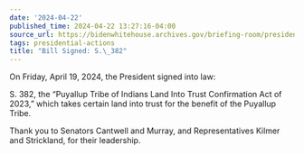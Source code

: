 ```yaml
---
date: '2024-04-22'
published_time: 2024-04-22 13:27:16-04:00
source_url: https://bidenwhitehouse.archives.gov/briefing-room/presidential-actions/2024/04/22/bill-signed-s-382/
tags: presidential-actions
title: "Bill Signed: S.\_382"
---
```

 
On Friday, April 19, 2024, the President signed into law:

S. 382, the “Puyallup Tribe of Indians Land Into Trust Confirmation Act
of 2023,” which takes certain land into trust for the benefit of the
Puyallup Tribe.

Thank you to Senators Cantwell and Murray, and Representatives Kilmer
and Strickland, for their leadership.
